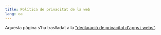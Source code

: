 ```yaml
---
title: Política de privacitat de la web
lang: ca
---
```


Aquesta pàgina s'ha traslladat a la ["declaració de privacitat d'apps i webs"](gdpr).

